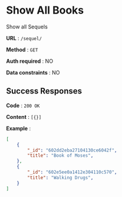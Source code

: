 # Show All Books

Show all Sequels

**URL** : `/sequel/`

**Method** : `GET`

**Auth required** : NO

**Data constraints** : NO

## Success Responses

**Code** : `200 OK`

**Content** : `[{}]`

**Example** : 

```json
[
    {
        "_id": "602dd2eba27104130ce6042f",
        "title": "Book of Moses",
    },
    {
        "_id": "602e5ee0a1412e304110c570",
        "title": "Walking Drugs",
    }
]
```

